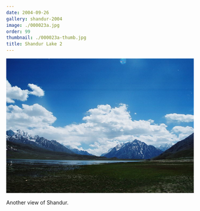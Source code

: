 ```yaml
---
date: 2004-09-26
gallery: shandur-2004
image: ./000023a.jpg
order: 99
thumbnail: ./000023a-thumb.jpg
title: Shandur Lake 2
---
```


![Shandur Lake 2](./000023a.jpg)

Another view of Shandur.